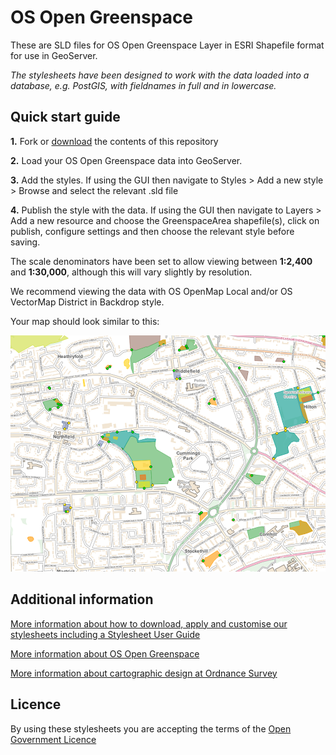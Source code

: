 ﻿# OS Open Greenspace

These are SLD files for OS Open Greenspace Layer in ESRI Shapefile format for use in GeoServer.

*The stylesheets have been designed to work with the data loaded into a database, e.g. PostGIS, with fieldnames in full and in lowercase.*

## Quick start guide

**1.**  Fork or [download](https://github.com/OrdnanceSurvey/OS-Open-Greenspace-stylesheets/archive/master.zip) the contents of this repository

**2.**  Load your OS Open Greenspace data into GeoServer.

**3.**  Add the styles. If using the GUI then navigate to Styles > Add a new style > Browse and select the relevant .sld file

**4.**  Publish the style with the data. If using the GUI then navigate to Layers > Add a new resource and choose the GreenspaceArea shapefile(s), click on publish, configure settings and then choose the relevant style before saving.



The scale denominators have been set to allow viewing between **1:2,400** and **1:30,000**, although this will vary slightly by resolution.

We recommend viewing the data with OS OpenMap Local and/or OS VectorMap District in Backdrop style.



Your map should look similar to this: 

  ![Screenshot](https://github.com/OrdnanceSurvey/OS-Open-Greenspace-stylesheets/blob/master/GML%20stylesheets/GeoServer%20stylesheets%20(SLD)/images/Greenspace_screenshot.png "Screenshot of OS Open Greenspace over OS OpenMap Local")



## Additional information

[More information about how to download, apply and customise our stylesheets including a Stylesheet User Guide](http://www.ordnancesurvey.co.uk/resources/carto-design/cartographic-stylesheets.html)

[More information about OS Open Greenspace](http://www.ordnancesurvey.co.uk/business-and-government/products/os-open-greenspace.html)

[More information about cartographic design at Ordnance Survey](https://www.ordnancesurvey.co.uk/resources/carto-design/)

## Licence

By using these stylesheets you are accepting the terms of the [Open Government Licence](http://www.nationalarchives.gov.uk/doc/open-government-licence/)
